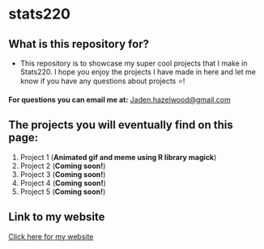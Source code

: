 # stats220
## What is this repository for?

* This repository is to showcase my super cool projects that I make in Stats220. I hope you enjoy the projects I have made in here and let me know if you have any questions about projects ⭐!

**For questions you can email me at:** Jaden.hazelwood@gmail.com


## The projects you will eventually find on this page:
1. Project 1 (**Animated gif and meme using R library magick**)
2. Project 2 (**Coming soon!**)
3. Project 3 (**Coming soon!**)
4. Project 4 (**Coming soon!**)
5. Project 5 (**Coming soon!**)

## Link to my website
[Click here for my website](https://jhazl.github.io/stats220/)
